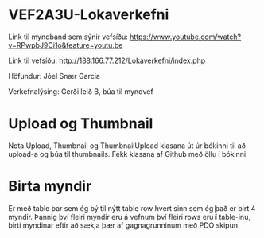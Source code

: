 # VEF2A3U-Lokaverkefni

Link til myndband sem sýnir vefsíðu: https://www.youtube.com/watch?v=RPwpbJ9Ci1o&feature=youtu.be

Link til vefsíðu: http://188.166.77.212/Lokaverkefni/index.php

Höfundur: Jóel Snær Garcia

Verkefnalýsing: Gerði leið B, búa til myndvef

# Upload og Thumbnail
Nota Upload, Thumbnail og ThumbnailUpload klasana út úr bókinni til að upload-a og búa til thumbnails. Fékk klasana af Github með öllu í bókinni

# Birta myndir
Er með table þar sem ég bý til nýtt table row hvert sinn sem ég það er birt 4 myndir. Þannig því fleiri myndir eru á vefnum því fleiri rows eru í table-inu, birti myndinar eftir að sækja þær af gagnagrunninum með PDO skipun
